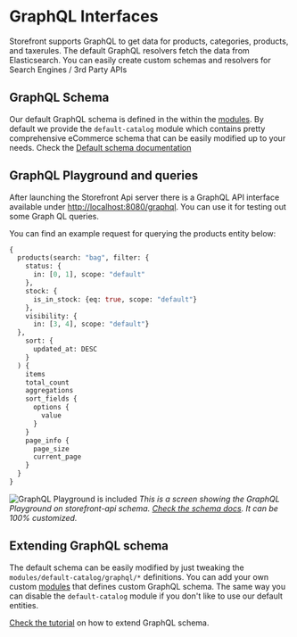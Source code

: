 # GraphQL Interfaces

Storefront supports GraphQL to get data for products, categories, products, and taxerules.
The default GraphQL resolvers fetch the data from Elasticsearch. You can easily create custom schemas and resolvers for Search Engines / 3rd Party APIs

## GraphQL Schema

Our default GraphQL schema is defined in the within the [modules](../modules/introduction.md). By default we provide the `default-catalog` module which contains pretty comprehensive eCommerce schema that can be easily modified up to your needs. Check the [Default schema documentation](https://divanteltd.github.io/storefront-graphql-api-schema/)

## GraphQL Playground and queries

After launching the Storefront Api server there is a GraphQL API interface available under [http://localhost:8080/graphql](http://localhost:8080/graphql). You can use it for testing out some Graph QL queries.

You can find an example request for querying the products entity below:

```graphql
{
  products(search: "bag", filter: {
    status: {
      in: [0, 1], scope: "default"
    },
    stock: {
      is_in_stock: {eq: true, scope: "default"}
    },
    visibility: {
      in: [3, 4], scope: "default"}
  },
    sort: {
      updated_at: DESC
    }
  ) {
    items
    total_count
    aggregations
    sort_fields {
      options {
        value
      }
    }
    page_info {
      page_size
      current_page
    }
  }
}
```

<img src="https://divante.com/github/storefront-api/graphql-playground.png" alt="GraphQL Playground is included"/>
<em style="text-align:center;">This is a screen showing the GraphQL Playground on storefront-api schema. <a href="https://divanteltd.github.io/storefront-graphql-api-schema/">Check the schema docs</a>. It can be 100% customized.</em>

## Extending GraphQL schema

The default schema can be easily modified by just tweaking the `modules/default-catalog/graphql/*` definitions. You can add your own custom [modules](../modules/introduction.md) that defines custom GraphQL schema. The same way you can disable the `default-catalog` module if you don't like to use our default entities.

[Check the tutorial](../modules/tutorial.md) on how to extend GraphQL schema.